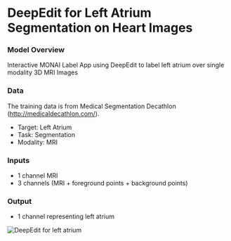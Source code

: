 # DeepEdit for Left Atrium Segmentation on Heart Images

### Model Overview

Interactive MONAI Label App using DeepEdit to label left atrium over single modality 3D MRI Images

### Data

The training data is from Medical Segmentation Decathlon (http://medicaldecathlon.com/).

- Target: Left Atrium
- Task: Segmentation 
- Modality: MRI

### Inputs

- 1 channel MRI 
- 3 channels (MRI + foreground points + background points)

### Output

- 1 channel representing left atrium


![DeepEdit for left atrium](../../docs/images/sample-apps/deepedit_left_atrium.png)